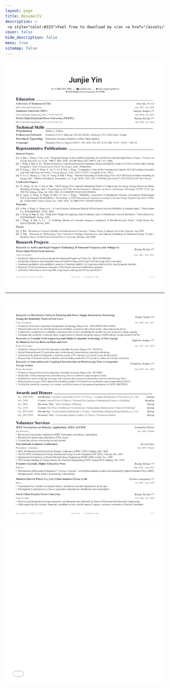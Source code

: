 ```yaml
---
layout: page
title: Résumé/CV
description: >
 <a style="color:#333">Feel free to download my </a> <a href="/assets/files/CV_junjie_yin.pdf"  target="_blank"> <span class="icon-file-pdf" style="font-size:10px; color: #ee3f24"></span> Résumé/CV </a> <a style="color:#333"> and use my LaTeX template, which has been uploaded to </a> <a href="https://www.overleaf.com/latex/templates/resume-one-page/hsrxmjssndwc" title="Overleaf Template" target="_blank"> <span class="icon-overleaf" style="font-size:10px">Overleaf</span></a>.
cover: false
hide_description: false
menu: true
sitemap: false
---
```


<img src="/Resume/CV_junjie_yin_1.png"> <br>

---

<img src="/Resume/CV_junjie_yin_2.png"  alt="<b>Oops</b>: This browser does not support PDFs. Please download the PDF to view it.">

<iframe src="/assets/files/CV_junjie_yin.pdf" width="100%" height="500" frameborder="no" border="0" marginwidth="0" marginheight="0"></iframe>

